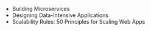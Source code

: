 - Building Microservices
- Designing Data-Intensive Applications
- Scalability Rules: 50 Principles for Scaling Web Apps